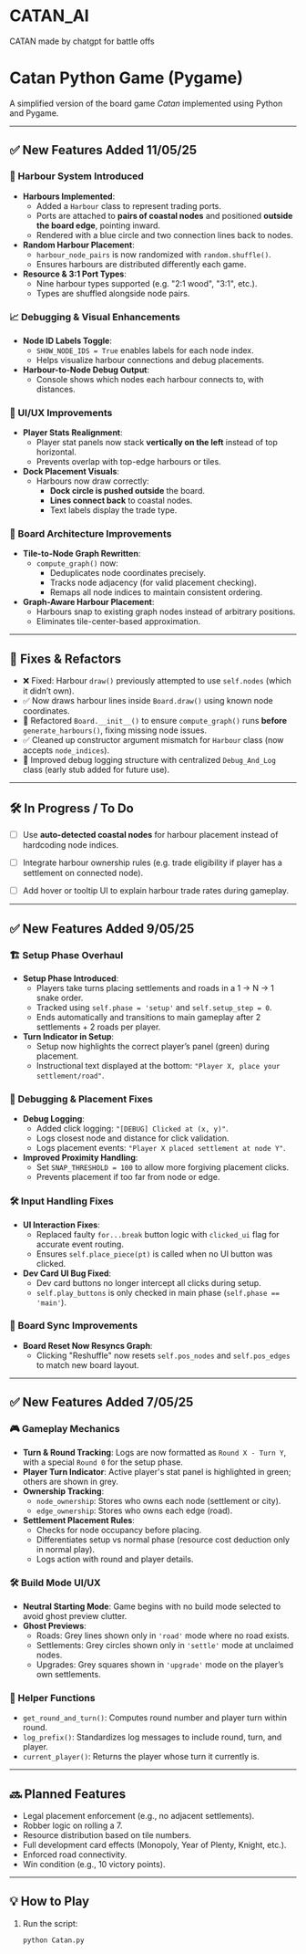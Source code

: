 # CATAN_AI
CATAN made by chatgpt for battle offs

# Catan Python Game (Pygame)

A simplified version of the board game *Catan* implemented using Python and Pygame.

---

## ✅ New Features Added 11/05/25

### 🌊 Harbour System Introduced
- **Harbours Implemented**:
  - Added a `Harbour` class to represent trading ports.
  - Ports are attached to **pairs of coastal nodes** and positioned **outside the board edge**, pointing inward.
  - Rendered with a blue circle and two connection lines back to nodes.
- **Random Harbour Placement**:
  - `harbour_node_pairs` is now randomized with `random.shuffle()`.
  - Ensures harbours are distributed differently each game.
- **Resource & 3:1 Port Types**:
  - Nine harbour types supported (e.g. "2:1 wood", "3:1", etc.).
  - Types are shuffled alongside node pairs.

### 📈 Debugging & Visual Enhancements
- **Node ID Labels Toggle**:
  - `SHOW_NODE_IDS = True` enables labels for each node index.
  - Helps visualize harbour connections and debug placements.
- **Harbour-to-Node Debug Output**:
  - Console shows which nodes each harbour connects to, with distances.

### 🧱 UI/UX Improvements
- **Player Stats Realignment**:
  - Player stat panels now stack **vertically on the left** instead of top horizontal.
  - Prevents overlap with top-edge harbours or tiles.
- **Dock Placement Visuals**:
  - Harbours now draw correctly:
    - **Dock circle is pushed outside** the board.
    - **Lines connect back** to coastal nodes.
    - Text labels display the trade type.

### 🔁 Board Architecture Improvements
- **Tile-to-Node Graph Rewritten**:
  - `compute_graph()` now:
    - Deduplicates node coordinates precisely.
    - Tracks node adjacency (for valid placement checking).
    - Remaps all node indices to maintain consistent ordering.
- **Graph-Aware Harbour Placement**:
  - Harbours snap to existing graph nodes instead of arbitrary positions.
  - Eliminates tile-center-based approximation.

---

## 🐞 Fixes & Refactors

- ❌ Fixed: Harbour `draw()` previously attempted to use `self.nodes` (which it didn’t own).
- ✅ Now draws harbour lines inside `Board.draw()` using known node coordinates.
- 🧹 Refactored `Board.__init__()` to ensure `compute_graph()` runs **before** `generate_harbours()`, fixing missing node issues.
- ✅ Cleaned up constructor argument mismatch for `Harbour` class (now accepts `node_indices`).
- 🧪 Improved debug logging structure with centralized `Debug_And_Log` class (early stub added for future use).

---

## 🛠️ In Progress / To Do

- [ ] Use **auto-detected coastal nodes** for harbour placement instead of hardcoding node indices.
- [ ] Integrate harbour ownership rules (e.g. trade eligibility if player has a settlement on connected node).
- [ ] Add hover or tooltip UI to explain harbour trade rates during gameplay.


---

## ✅ New Features Added 9/05/25

### 🏗️ Setup Phase Overhaul
- **Setup Phase Introduced**:
  - Players take turns placing settlements and roads in a 1 → N → 1 snake order.
  - Tracked using `self.phase = 'setup'` and `self.setup_step = 0`.
  - Ends automatically and transitions to main gameplay after 2 settlements + 2 roads per player.
- **Turn Indicator in Setup**:
  - Setup now highlights the correct player’s panel (green) during placement.
  - Instructional text displayed at the bottom: `"Player X, place your settlement/road"`.

### 🧪 Debugging & Placement Fixes
- **Debug Logging**:
  - Added click logging: `"[DEBUG] Clicked at (x, y)"`.
  - Logs closest node and distance for click validation.
  - Logs placement events: `"Player X placed settlement at node Y"`.
- **Improved Proximity Handling**:
  - Set `SNAP_THRESHOLD = 100` to allow more forgiving placement clicks.
  - Prevents placement if too far from node or edge.

### 🛠️ Input Handling Fixes
- **UI Interaction Fixes**:
  - Replaced faulty `for...break` button logic with `clicked_ui` flag for accurate event routing.
  - Ensures `self.place_piece(pt)` is called when no UI button was clicked.
- **Dev Card UI Bug Fixed**:
  - Dev card buttons no longer intercept all clicks during setup.
  - `self.play_buttons` is only checked in main phase (`self.phase == 'main'`).

### 🔁 Board Sync Improvements
- **Board Reset Now Resyncs Graph**:
  - Clicking "Reshuffle" now resets `self.pos_nodes` and `self.pos_edges` to match new board layout.

---

## ✅ New Features Added 7/05/25

### 🎮 Gameplay Mechanics
- **Turn & Round Tracking**: Logs are now formatted as `Round X - Turn Y`, with a special `Round 0` for the setup phase.
- **Player Turn Indicator**: Active player's stat panel is highlighted in green; others are shown in grey.
- **Ownership Tracking**:
  - `node_ownership`: Stores who owns each node (settlement or city).
  - `edge_ownership`: Stores who owns each edge (road).
- **Settlement Placement Rules**:
  - Checks for node occupancy before placing.
  - Differentiates setup vs normal phase (resource cost deduction only in normal play).
  - Logs action with round and player details.

### 🛠️ Build Mode UI/UX
- **Neutral Starting Mode**: Game begins with no build mode selected to avoid ghost preview clutter.
- **Ghost Previews**:
  - Roads: Grey lines shown only in `'road'` mode where no road exists.
  - Settlements: Grey circles shown only in `'settle'` mode at unclaimed nodes.
  - Upgrades: Grey squares shown in `'upgrade'` mode on the player’s own settlements.

### 🧠 Helper Functions
- `get_round_and_turn()`: Computes round number and player turn within round.
- `log_prefix()`: Standardizes log messages to include round, turn, and player.
- `current_player()`: Returns the player whose turn it currently is.

---

## 🔜 Planned Features
- Legal placement enforcement (e.g., no adjacent settlements).
- Robber logic on rolling a 7.
- Resource distribution based on tile numbers.
- Full development card effects (Monopoly, Year of Plenty, Knight, etc.).
- Enforced road connectivity.
- Win condition (e.g., 10 victory points).

---

## 💡 How to Play

1. Run the script:

   ```bash
   python Catan.py
